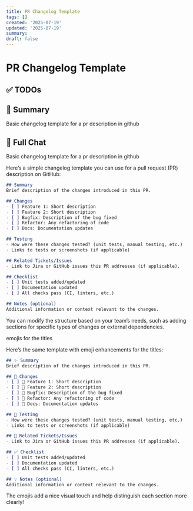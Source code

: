 ```yaml
---
title: PR Changelog Template
tags: []
created: '2025-07-19'
updated: '2025-07-19'
summary:
draft: false
---
```


# PR Changelog Template

## ✅ TODOs


## 📌 Summary
Basic changelog template for a pr description in github

## 🧠 Full Chat


Basic changelog template for a pr description in github



Here’s a simple changelog template you can use for a pull request (PR) description on GitHub:

```markdown
## Summary
Brief description of the changes introduced in this PR.

## Changes
- [ ] Feature 1: Short description
- [ ] Feature 2: Short description
- [ ] Bugfix: Description of the bug fixed
- [ ] Refactor: Any refactoring of code
- [ ] Docs: Documentation updates

## Testing
- How were these changes tested? (unit tests, manual testing, etc.)
- Links to tests or screenshots (if applicable)

## Related Tickets/Issues
- Link to Jira or GitHub issues this PR addresses (if applicable).

## Checklist
- [ ] Unit tests added/updated
- [ ] Documentation updated
- [ ] All checks pass (CI, linters, etc.)

## Notes (optional)
Additional information or context relevant to the changes.
```

You can modify the structure based on your team’s needs, such as adding sections for specific types of changes or external dependencies.

emojis for the titles

Here’s the same template with emoji enhancements for the titles:

```markdown
## ✨ Summary
Brief description of the changes introduced in this PR.

## 🔧 Changes
- [ ] 🚀 Feature 1: Short description
- [ ] 🚀 Feature 2: Short description
- [ ] 🐛 Bugfix: Description of the bug fixed
- [ ] 🔄 Refactor: Any refactoring of code
- [ ] 📝 Docs: Documentation updates

## 🧪 Testing
- How were these changes tested? (unit tests, manual testing, etc.)
- Links to tests or screenshots (if applicable)

## 🔗 Related Tickets/Issues
- Link to Jira or GitHub issues this PR addresses (if applicable).

## ✅ Checklist
- [ ] Unit tests added/updated
- [ ] Documentation updated
- [ ] All checks pass (CI, linters, etc.)

## 💡 Notes (optional)
Additional information or context relevant to the changes.
```

The emojis add a nice visual touch and help distinguish each section more clearly!